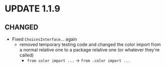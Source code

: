 # UPDATE 1.1.9

## CHANGED
- Fixed `ChoicesInterface`... again
	- removed temporary testing code and changed the color import from a normal relative one to a package relative one (or whatever they're called)
		- `from color import ...` -> `from .color import ...`